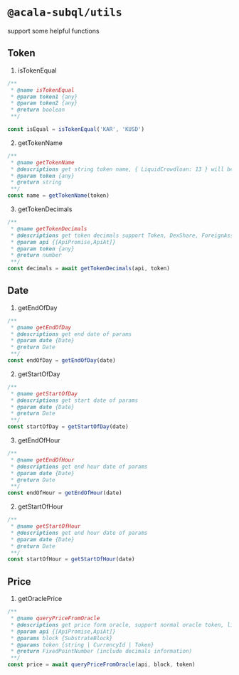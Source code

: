 # `@acala-subql/utils`

support some helpful functions

## Token

1. isTokenEqual

```javascript
/**
 * @name isTokenEqual
 * @param token1 {any}
 * @param token2 {any}
 * @return boolean
 **/

const isEqual = isTokenEqual('KAR', 'KUSD')
```

2. getTokenName

```javascript
/**
 * @name getTokenName
 * @descriptions get string token name, { LiquidCrowdloan: 13 } will be lc://13
 * @param token {any}
 * @return string
 **/
const name = getTokenName(token)
```

3. getTokenDecimals

```javascript
/**
 * @name getTokenDecimals
 * @descriptions get token decimals support Token, DexShare, ForeignAssets, LiquidCrowdloanToken
 * @param api {[ApiPromise,ApiAt]}
 * @param token {any}
 * @return number
 **/
const decimals = await getTokenDecimals(api, token)
```

## Date

1. getEndOfDay

```javascript
/**
 * @name getEndOfDay
 * @descriptions get end date of params
 * @param date {Date}
 * @return Date
 **/
const endOfDay = getEndOfDay(date)
```

2. getStartOfDay

```javascript
/**
 * @name getStartOfDay
 * @descriptions get start date of params
 * @param date {Date}
 * @return Date
 **/
const startOfDay = getStartOfDay(date)
```

3. getEndOfHour

```javascript
/**
 * @name getEndOfHour
 * @descriptions get end hour date of params
 * @param date {Date}
 * @return Date
 **/
const endOfHour = getEndOfHour(date)
```

2. getStartOfHour

```javascript
/**
 * @name getStartOfHour
 * @descriptions get end hour date of params
 * @param date {Date}
 * @return Date
 **/
const startOfHour = getStartOfHour(date)
```

## Price

1. getOraclePrice

```javascript
/**
 * @name queryPriceFromOracle
 * @descriptions get price form oracle, support normal oracle token, liquid token, liquidcrowdloan token
 * @param api {[ApiPromise,ApiAt]}
 * @params block {SubstrateBlock}
 * @params token {string | CurrencyId | Token}
 * @return FixedPointNumber (include decimals information)
 **/
const price = await queryPriceFromOracle(api, block, token)
```
